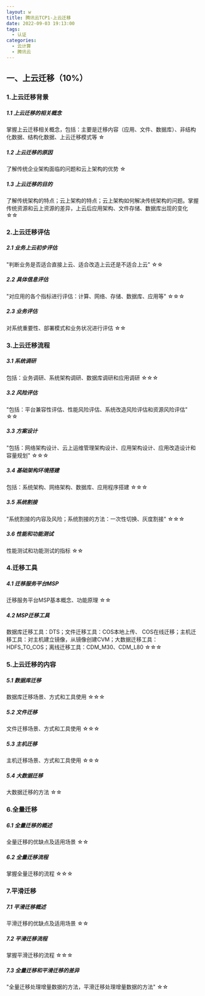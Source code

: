 ```yaml
---
layout: w
title: 腾讯云TCP1-上云迁移
date: 2022-09-03 19:13:00
tags: 
  - 认证
categories:
  - 云计算
  - 腾讯云
---
```


<p></p>
<!-- more -->

## 一、上云迁移（10%）	
### 1.上云迁移背景	
##### 1.1 上云迁移的相关概念	
掌握上云迁移相关概念，包括：主要是迁移内容（应用、文件、数据库）、非结构化数据、结构化数据、上云迁移模式等	☆

##### 1.2 上云迁移的原因	
了解传统企业架构面临的问题和云上架构的优势	☆

##### 1.3 上云迁移的目的	
了解传统架构的特点；云上架构的特点；云上架构如何解决传统架构的问题。掌握传统资源和云上资源的差异，上云后应用架构、文件存储、数据库出现的变化	☆☆

### 2.上云迁移评估	
##### 2.1 业务上云初步评估	
"判断业务是否适合直接上云、适合改造上云还是不适合上云"	☆☆

##### 2.2 具体信息评估	
"对应用的各个指标进行评估：计算、网络、存储、数据库、应用等"	☆☆☆

##### 2.3 业务评估	
对系统重要性、部署模式和业务状况进行评估	☆☆

### 3.上云迁移流程	
##### 3.1 系统调研	
包括：业务调研、系统架构调研、数据库调研和应用调研	☆☆☆

##### 3.2 风险评估	
"包括：平台兼容性评估、性能风险评估、系统改造风险评估和资源风险评估"	☆☆

##### 3.3 方案设计	
"包括：网络架构设计、云上运维管理架构设计、应用架构设计、应用改造设计和容量规划"	☆☆☆

##### 3.4 基础架构环境搭建	
包括：系统架构、网络架构、数据库、应用程序搭建	☆☆☆

##### 3.5 系统割接	
"系统割接的内容及风险；系统割接的方法：一次性切换、灰度割接"	☆☆☆

##### 3.6 性能和功能测试	
性能测试和功能测试的指标	☆☆

### 4.迁移工具	
##### 4.1 迁移服务平台MSP	
迁移服务平台MSP基本概念、功能原理	☆☆

##### 4.2 MSP迁移工具	
数据库迁移工具：DTS；文件迁移工具：COS本地上传、 COS在线迁移；主机迁移工具：对主机建立镜像，从镜像创建CVM；大数据迁移工具：HDFS_TO_COS；离线迁移工具：CDM_M30、CDM_L80	☆☆☆

### 5.上云迁移的内容	
##### 5.1 数据库迁移	
数据库迁移场景、方式和工具使用	☆☆☆

##### 5.2 文件迁移	
文件迁移场景、方式和工具使用	☆☆☆

##### 5.3 主机迁移	
主机迁移场景、方式和工具使用	☆☆☆

##### 5.4 大数据迁移	
大数据迁移的方法	☆☆

### 6.全量迁移	
##### 6.1 全量迁移的概述	
全量迁移的优缺点及适用场景	☆☆

##### 6.2 全量迁移流程	
掌握全量迁移的流程	☆☆☆

### 7.平滑迁移	
##### 7.1 平滑迁移概述	
平滑迁移的优缺点及适用场景	☆☆

##### 7.2 平滑迁移流程	
掌握平滑迁移的流程	☆☆☆

##### 7.3 全量迁移和平滑迁移的差异	
"全量迁移处理增量数据的方法，平滑迁移处理增量数据的方法"	☆☆

